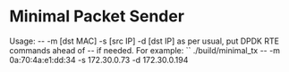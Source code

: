 # Minimal Packet Sender

Usage: -- -m [dst MAC] -s [src IP] -d [dst IP] as per usual, put DPDK RTE commands ahead of -- if needed.  For example:
``
./build/minimal_tx -- -m 0a:70:4a:e1:dd:34 -s 172.30.0.73 -d 172.30.0.194
```
